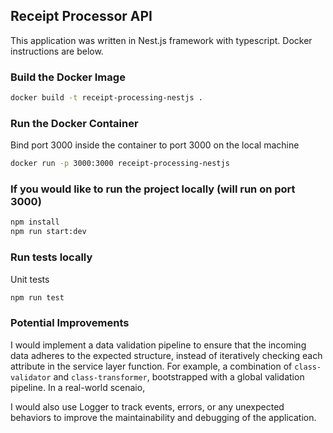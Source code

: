 ## Receipt Processor API
This application was written in Nest.js framework with typescript. Docker instructions are below.

### Build the Docker Image
```bash
docker build -t receipt-processing-nestjs .
```

### Run the Docker Container
Bind port 3000 inside the container to port 3000 on the local machine
```bash
docker run -p 3000:3000 receipt-processing-nestjs
```


### If you would like to run the project locally (will run on port 3000)

```bash
npm install
npm run start:dev
```

### Run tests locally
Unit tests
```bash
npm run test
```

### Potential Improvements
I would implement a data validation pipeline to ensure that the incoming data adheres to the expected structure, instead of iteratively checking each attribute in the service layer function. For example, a combination of `class-validator` and `class-transformer`, bootstrapped with a global validation pipeline.
In a real-world scenaio, 

I would also use Logger to track events, errors, or any unexpected behaviors to improve the maintainability and debugging of the application.